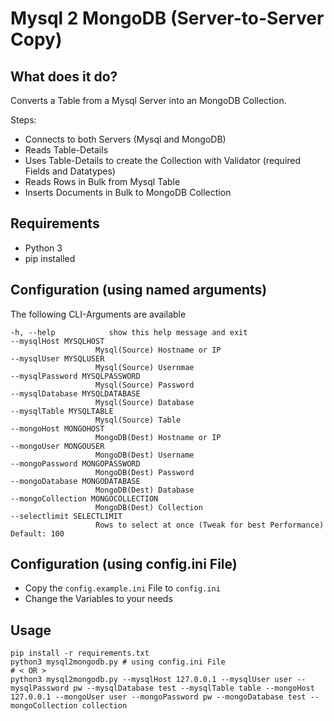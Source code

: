 # Mysql 2 MongoDB (Server-to-Server Copy)

## What does it do?
Converts a Table from a Mysql Server into an MongoDB Collection.

Steps:
 - Connects to both Servers (Mysql and MongoDB)
 - Reads Table-Details
 - Uses Table-Details to create the Collection with Validator (required Fields and Datatypes)
 - Reads Rows in Bulk from Mysql Table
 - Inserts Documents in Bulk to MongoDB Collection

## Requirements
 - Python 3
 - pip installed 

## Configuration (using named arguments)
The following CLI-Arguments are available
 ```
-h, --help            show this help message and exit
--mysqlHost MYSQLHOST
                    Mysql(Source) Hostname or IP
--mysqlUser MYSQLUSER
                    Mysql(Source) Usernmae
--mysqlPassword MYSQLPASSWORD
                    Mysql(Source) Password
--mysqlDatabase MYSQLDATABASE
                    Mysql(Source) Database
--mysqlTable MYSQLTABLE
                    Mysql(Source) Table
--mongoHost MONGOHOST
                    MongoDB(Dest) Hostname or IP
--mongoUser MONGOUSER
                    MongoDB(Dest) Username
--mongoPassword MONGOPASSWORD
                    MongoDB(Dest) Password
--mongoDatabase MONGODATABASE
                    MongoDB(Dest) Database
--mongoCollection MONGOCOLLECTION
                    MongoDB(Dest) Collection
--selectlimit SELECTLIMIT
                    Rows to select at once (Tweak for best Performance) Default: 100

 ```

## Configuration (using config.ini File)
 - Copy the ``config.example.ini`` File to ``config.ini``
 - Change the Variables to your needs

## Usage
```
pip install -r requirements.txt
python3 mysql2mongodb.py # using config.ini File
# < OR >
python3 mysql2mongodb.py --mysqlHost 127.0.0.1 --mysqlUser user --mysqlPassword pw --mysqlDatabase test --mysqlTable table --mongoHost 127.0.0.1 --mongoUser user --mongoPassword pw --mongoDatabase test --mongoCollection collection
```